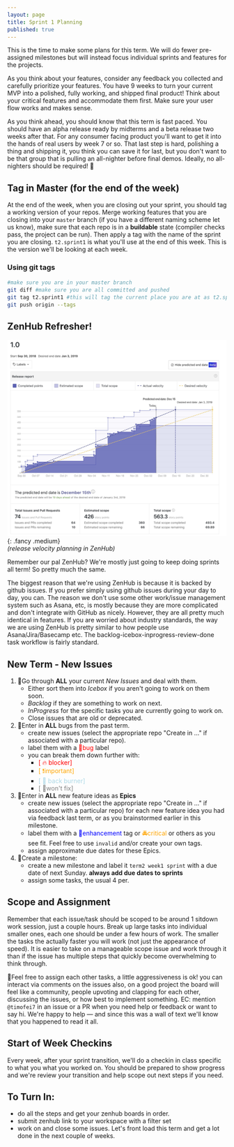 ```yaml
---
layout: page
title: Sprint 1 Planning
published: true
---
```




This is the time to make some plans for this term. We will do fewer pre-assigned milestones but will instead focus individual sprints and features for the projects.

As you think about your features, consider any feedback you collected and carefully prioritize your features. You have 9 weeks to turn your current MVP into a polished, fully working, and shipped final product!  Think about your critical features and accommodate them first.  Make sure your user flow works and makes sense. 

As you think ahead, you should know that this term is fast paced. You should have an alpha release ready by midterms and a beta release two weeks after that. For any consumer facing product you'll want to get it into the hands of real users by week 7 or so. That last step is hard, polishing a thing and shipping it, you think you can save it for last, but you don't want to be that group that is pulling an all-nighter before final demos. Ideally, no all-nighters should be required! 🌃

## Tag in Master (for the end of the week)

At the end of the week, when you are closing out your sprint, you should tag a working version of your repos. Merge working features that you are closing into your `master` branch (if you have a different naming scheme let us know),  make sure that each repo is in a **buildable** state (compiler checks pass, the project can be run). Then apply a tag with the name of the sprint you are closing.  `t2.sprint1` is what you'll use at the end of this week. This is the version we'll be looking at each week.

### Using git tags

```bash
#make sure you are in your master branch
git diff #make sure you are all committed and pushed
git tag t2.sprint1 #this will tag the current place you are at as t2.sprint1
git push origin --tags
```


## ZenHub Refresher! 

![](img/release-velocity.jpg){: .fancy .medium}
<br>*(release velocity planning in ZenHub)*

Remember our pal ZenHub?  We're mostly just going to keep doing sprints all term! So pretty much the same.  

The biggest reason that we're using ZenHub is because it is backed by github issues. If you prefer simply using github issues during your day to day, you can.  The reason we don't use some other work/issue management system such as Asana, etc, is mostly because they are more complicated and don't integrate with GitHub as nicely. However, they are all pretty much identical in features. If you are worried about industry standards, the way we are using ZenHub is pretty similar to how people use Asana/Jira/Basecamp etc. The backlog-icebox-inprogress-review-done task workflow is fairly standard. 

## New Term - New Issues

1. 🚀Go through **ALL** your current *New Issues* and deal with them.
    * Either sort them into *Icebox* if you aren't going to work on them soon.
    * *Backlog* if they are something to work on next.
    * *InProgress* for the specific tasks you are currently going to work on.
    * Close issues that are old or deprecated. 
1. 🚀Enter in **ALL** bugs from the past term.
    * create new issues (select the appropriate repo "Create in ..." if associated with a particular repo).
    * label them with a <span style="color: red;">🐛bug</span> label
    * you can break them down further with:
        * <font style="color:red">[ 🔥 blocker]</font>
        * <font style="color:orange">[ ❗️important]</font>
        * <font style="color:lightblue">[ 🍲 back burner]</font>
        * <font style="color:grey">[ 🙅won't fix]</font>
1. 🚀Enter in **ALL** new feature ideas as **Epics**
    * create new issues (select the appropriate repo "Create in ..." if associated with a particular repo) for each new feature idea you had via feedback last term, or as you brainstormed earlier in this milestone.
    * label them with a <span style="color: blue;"> 💎enhancement</span> tag or <span style="color: orange;">🚔critical</span> or others as you see fit. Feel free to use `invalid` and/or create your own tags.
    * assign approximate due dates for these Epics.
1. 🚀Create a milestone:
    * create a new milestone and label it `term2 week1 sprint` with a due date of next Sunday. **always add due dates to sprints**
    * assign some tasks, the usual 4 per. 

## Scope and Assignment

Remember that each issue/task should be scoped to be around 1 sitdown work session, just a couple hours. Break up large tasks into individual smaller ones, each one should be under a few hours of work. The smaller the tasks the actually faster you will work (not just the appearance of speed).  It is easier to take on a manageable scope issue and work through it than if the issue has multiple steps that quickly become overwhelming to think through.

💢Feel free to assign each other tasks, a little aggressiveness is ok! you can interact via comments on the issues also, on a good project the board will feel like a community, people upvoting and clapping for each other, discussing the issues, or how best to implement something. EC: mention `@timofei7` in an issue or a PR when you need help or feedback or want to say hi. We're happy to help — and since this was a wall of text we'll know that you happened to read it all. 

## Start of Week Checkins

Every week, after your sprint transition, we'll do a checkin in class specific to what you what you worked on. You should be prepared to show progress and we're review your transition and help scope out next steps if you need.


## To Turn In:
* do all the steps and get your zenhub boards in order.
* submit zenhub link to your workspace with a filter set
* work on and close some issues. Let's front load this term and get a lot done in the next couple of weeks.
